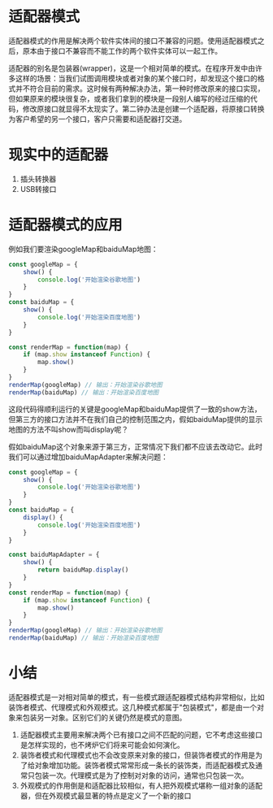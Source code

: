 # 适配器模式

适配器模式的作用是解决两个软件实体间的接口不兼容的问题。使用适配器模式之后，原本由于接口不兼容而不能工作的两个软件实体可以一起工作。

适配器的别名是包装器(wrapper)，这是一个相对简单的模式。在程序开发中由许多这样的场景：当我们试图调用模块或者对象的某个接口时，却发现这个接口的格式并不符合目前的需求。这时候有两种解决办法，第一种时修改原来的接口实现，但如果原来的模块很复杂，或者我们拿到的模块是一段别人编写的经过压缩的代码，修改原接口就显得不太现实了。第二钟办法是创建一个适配器，将原接口转换为客户希望的另一个接口，客户只需要和适配器打交道。


# 现实中的适配器

1. 插头转换器
2. USB转接口

# 适配器模式的应用

例如我们要渲染googleMap和baiduMap地图：

```js
const googleMap = {
    show() {
        console.log('开始渲染谷歌地图')
    }
}
const baiduMap = {
    show() {
        console.log('开始渲染百度地图')
    }
}

const renderMap = function(map) {
    if (map.show instanceof Function) {
        map.show()
    }
}
renderMap(googleMap) // 输出：开始渲染谷歌地图
renderMap(baiduMap) // 输出：开始渲染百度地图
```

这段代码得顺利运行的关键是googleMap和baiduMap提供了一致的show方法，但第三方的接口方法并不在我们自己的控制范围之内，假如baiduMap提供的显示地图的方法不叫show而叫display呢？

假如baiduMap这个对象来源于第三方，正常情况下我们都不应该去改动它。此时我们可以通过增加baiduMapAdapter来解决问题：


```js
const googleMap = {
    show() {
        console.log('开始渲染谷歌地图')
    }
}
const baiduMap = {
    display() {
        console.log('开始渲染百度地图')
    }
}

const baiduMapAdapter = {
    show() {
        return baiduMap.display()
    }
}
const renderMap = function(map) {
    if (map.show instanceof Function) {
        map.show()
    }
}
renderMap(googleMap) // 输出：开始渲染谷歌地图
renderMap(baiduMap) // 输出：开始渲染百度地图
```

# 小结

适配器模式是一对相对简单的模式，有一些模式跟适配器模式结构非常相似，比如装饰者模式、代理模式和外观模式。这几种模式都属于"包装模式"，都是由一个对象来包装另一对象。区别它们的关键仍然是模式的意图。

1. 适配器模式主要用来解决两个已有接口之间不匹配的问题，它不考虑这些接口是怎样实现的，也不烤炉它们将来可能会如何演化。
2. 装饰者模式和代理模式也不会改变原来对象的接口，但装饰者模式的作用是为了给对象增加功能。装饰者模式常常形成一条长的装饰类，而适配器模式及通常只包装一次。代理模式是为了控制对对象的访问，通常也只包装一次。
3. 外观模式的作用倒是和适配器比较相似，有人把外观模式堪称一组对象的适配器，但在外观模式最显著的特点是定义了一个新的接口

